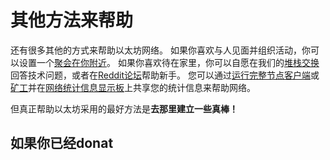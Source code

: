 # 其他方法来帮助

还有很多其他的方式来帮助以太坊网络。
如果你喜欢与人见面并组织活动，你可以设置一个[聚会在你附近][1]。
如果你喜欢待在家里，你可以自愿在我们的[堆栈交换][2]回答技术问题，或者在[Reddit论坛][3]帮助新手。
您可以通过[运行完整节点客户端][4]或[矿工][5]并在[网络统计信息显示板][6]上共享您的统计信息来帮助网络。

但真正帮助以太坊采用的最好方法是**去那里建立一些真棒！**

## 如果你已经donat

[1]: https://www.meetup.com/topics/ethereum/
[2]: https://ethereum.stackexchange.com/
[3]: https://www.reddit.com/r/ethereum
[4]: https://github.com/ethereum/mist/releases
[5]: https://github.com/ethereum/webthree-umbrella/releases/latest
[6]: https://ethstats.net